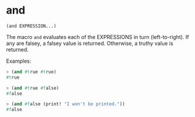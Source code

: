 # and

`(and EXPRESSION...)`

The macro `and` evaluates each of the EXPRESSIONS in turn
(left-to-right). If any are falsey, a falsey value is
returned. Otherwise, a truthy value is returned.

Examples:

```lisp
> (and #true #true)
#true

> (and #true #false)
#false

> (and #false (print! "I won't be printed."))
#false
```
